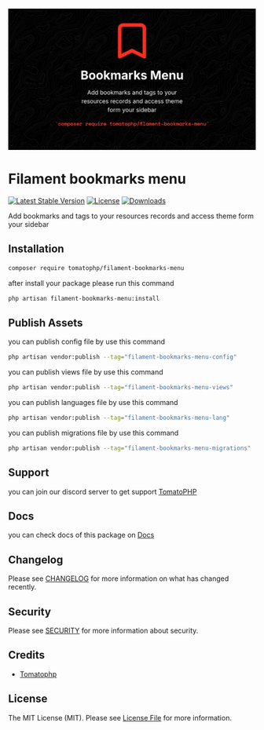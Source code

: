 ![Screenshot](https://raw.githubusercontent.com/tomatophp/filament-bookmarks-menu/master/arts/3x1io-tomato-bookmarks-menu.jpg)

# Filament bookmarks menu

[![Latest Stable Version](https://poser.pugx.org/tomatophp/filament-bookmarks-menu/version.svg)](https://packagist.org/packages/tomatophp/filament-bookmarks-menu)
[![License](https://poser.pugx.org/tomatophp/filament-bookmarks-menu/license.svg)](https://packagist.org/packages/tomatophp/filament-bookmarks-menu)
[![Downloads](https://poser.pugx.org/tomatophp/filament-bookmarks-menu/d/total.svg)](https://packagist.org/packages/tomatophp/filament-bookmarks-menu)

Add bookmarks and tags to your resources records and access theme form your sidebar

## Installation

```bash
composer require tomatophp/filament-bookmarks-menu
```
after install your package please run this command

```bash
php artisan filament-bookmarks-menu:install
```

## Publish Assets

you can publish config file by use this command

```bash
php artisan vendor:publish --tag="filament-bookmarks-menu-config"
```

you can publish views file by use this command

```bash
php artisan vendor:publish --tag="filament-bookmarks-menu-views"
```

you can publish languages file by use this command

```bash
php artisan vendor:publish --tag="filament-bookmarks-menu-lang"
```

you can publish migrations file by use this command

```bash
php artisan vendor:publish --tag="filament-bookmarks-menu-migrations"
```

## Support

you can join our discord server to get support [TomatoPHP](https://discord.gg/Xqmt35Uh)

## Docs

you can check docs of this package on [Docs](https://docs.tomatophp.com/plugins/laravel-package-generator)

## Changelog

Please see [CHANGELOG](CHANGELOG.md) for more information on what has changed recently.

## Security

Please see [SECURITY](SECURITY.md) for more information about security.

## Credits

- [Tomatophp](mailto:info@3x1.io)

## License

The MIT License (MIT). Please see [License File](LICENSE.md) for more information.
